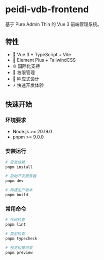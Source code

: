 # peidi-vdb-frontend

基于 Pure Admin Thin 的 Vue 3 前端管理系统。

## 特性

- 🎯 Vue 3 + TypeScript + Vite
- 🎨 Element Plus + TailwindCSS
- 🌐 国际化支持
- 🔐 权限管理
- 📱 响应式设计
- ⚡ 快速开发体验

## 快速开始

### 环境要求

- Node.js >= 20.19.0
- pnpm >= 9.0.0

### 安装运行

```bash
# 安装依赖
pnpm install

# 启动开发服务器
pnpm dev

# 构建生产版本
pnpm build
```

### 常用命令

```bash
# 代码检查
pnpm lint

# 类型检查
pnpm typecheck

# 预览构建结果
pnpm preview
```
